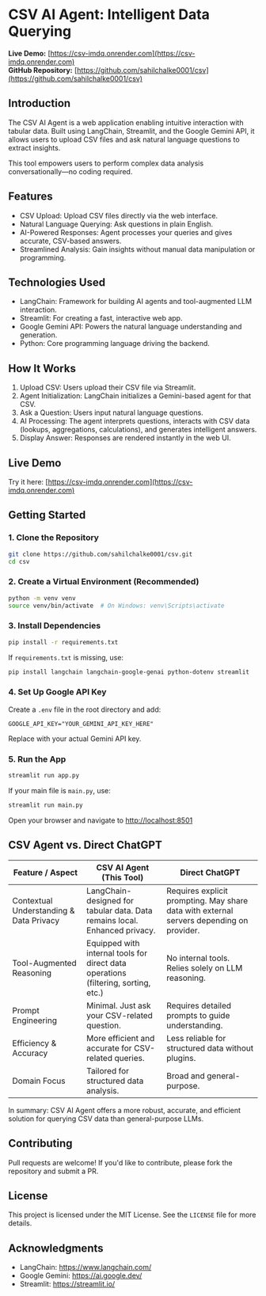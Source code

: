 # CSV AI Agent: Intelligent Data Querying

**Live Demo:** [https://csv-imdq.onrender.com](https://csv-imdq.onrender.com)  
**GitHub Repository:** [https://github.com/sahilchalke0001/csv](https://github.com/sahilchalke0001/csv)

## Introduction

The CSV AI Agent is a web application enabling intuitive interaction with tabular data. Built using LangChain, Streamlit, and the Google Gemini API, it allows users to upload CSV files and ask natural language questions to extract insights.

This tool empowers users to perform complex data analysis conversationally—no coding required.

## Features

- CSV Upload: Upload CSV files directly via the web interface.
- Natural Language Querying: Ask questions in plain English.
- AI-Powered Responses: Agent processes your queries and gives accurate, CSV-based answers.
- Streamlined Analysis: Gain insights without manual data manipulation or programming.

## Technologies Used

- LangChain: Framework for building AI agents and tool-augmented LLM interaction.
- Streamlit: For creating a fast, interactive web app.
- Google Gemini API: Powers the natural language understanding and generation.
- Python: Core programming language driving the backend.

## How It Works

1. Upload CSV: Users upload their CSV file via Streamlit.
2. Agent Initialization: LangChain initializes a Gemini-based agent for that CSV.
3. Ask a Question: Users input natural language questions.
4. AI Processing: The agent interprets questions, interacts with CSV data (lookups, aggregations, calculations), and generates intelligent answers.
5. Display Answer: Responses are rendered instantly in the web UI.

## Live Demo

Try it here: [https://csv-imdq.onrender.com](https://csv-imdq.onrender.com)

## Getting Started

### 1. Clone the Repository

```bash
git clone https://github.com/sahilchalke0001/csv.git
cd csv
```

### 2. Create a Virtual Environment (Recommended)

```bash
python -m venv venv
source venv/bin/activate  # On Windows: venv\Scripts\activate
```

### 3. Install Dependencies

```bash
pip install -r requirements.txt
```

If `requirements.txt` is missing, use:

```bash
pip install langchain langchain-google-genai python-dotenv streamlit
```

### 4. Set Up Google API Key

Create a `.env` file in the root directory and add:

```env
GOOGLE_API_KEY="YOUR_GEMINI_API_KEY_HERE"
```

Replace with your actual Gemini API key.

### 5. Run the App

```bash
streamlit run app.py
```

If your main file is `main.py`, use:

```bash
streamlit run main.py
```

Open your browser and navigate to [http://localhost:8501](http://localhost:8501)

## CSV Agent vs. Direct ChatGPT

| Feature / Aspect              | CSV AI Agent (This Tool)                                                                 | Direct ChatGPT                                                                 |
|------------------------------|-------------------------------------------------------------------------------------------|--------------------------------------------------------------------------------|
| Contextual Understanding & Data Privacy | LangChain-designed for tabular data. Data remains local. Enhanced privacy.           | Requires explicit prompting. May share data with external servers depending on provider. |
| Tool-Augmented Reasoning     | Equipped with internal tools for direct data operations (filtering, sorting, etc.)       | No internal tools. Relies solely on LLM reasoning.                            |
| Prompt Engineering           | Minimal. Just ask your CSV-related question.                                              | Requires detailed prompts to guide understanding.                             |
| Efficiency & Accuracy        | More efficient and accurate for CSV-related queries.                                     | Less reliable for structured data without plugins.                            |
| Domain Focus                 | Tailored for structured data analysis.                                                   | Broad and general-purpose.                                                    |

In summary: CSV AI Agent offers a more robust, accurate, and efficient solution for querying CSV data than general-purpose LLMs.

## Contributing

Pull requests are welcome! If you'd like to contribute, please fork the repository and submit a PR.

## License

This project is licensed under the MIT License. See the `LICENSE` file for more details.

## Acknowledgments

- LangChain: https://www.langchain.com/
- Google Gemini: https://ai.google.dev/
- Streamlit: https://streamlit.io/
